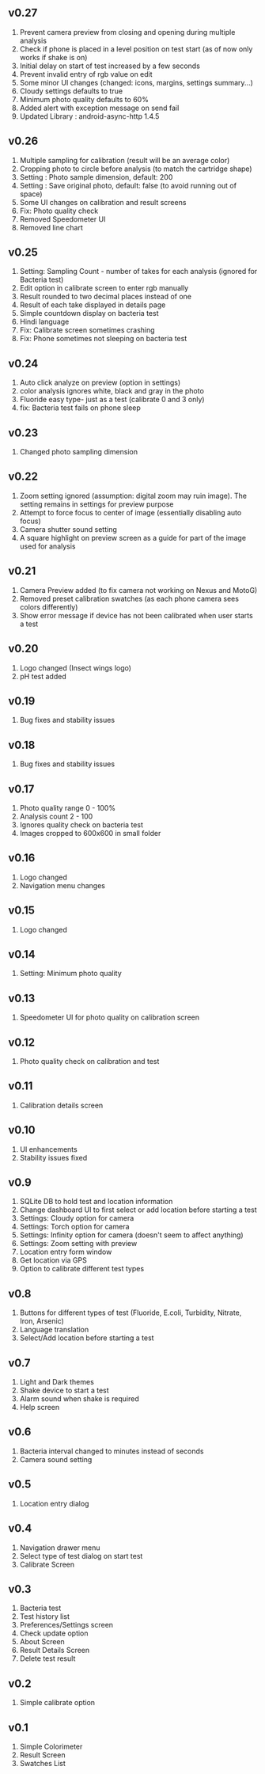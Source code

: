 v0.27
-----
1. Prevent camera preview from closing and opening during multiple analysis
2. Check if phone is placed in a level position on test start (as of now only works if shake is on)
3. Initial delay on start of test increased by a few seconds
4. Prevent invalid entry of rgb value on edit
5. Some minor UI changes (changed: icons, margins, settings summary...)
6. Cloudy settings defaults to true
7. Minimum photo quality defaults to 60%
8. Added alert with exception message on send fail
9. Updated Library : android-async-http 1.4.5

v0.26
-----
1. Multiple sampling for calibration (result will be an average color)
2. Cropping photo to circle before analysis (to match the cartridge shape)
3. Setting : Photo sample dimension, default: 200
4. Setting : Save original photo, default: false (to avoid running out of space)
5. Some UI changes on calibration and result screens
6. Fix: Photo quality check
7. Removed Speedometer UI
8. Removed line chart

v0.25
-----
1. Setting: Sampling Count - number of takes for each analysis (ignored for Bacteria test)
2. Edit option in calibrate screen to enter rgb manually
3. Result rounded to two decimal places instead of one
4. Result of each take displayed in details page
5. Simple countdown display on bacteria test
6. Hindi language
7. Fix: Calibrate screen sometimes crashing
8. Fix: Phone sometimes not sleeping on bacteria test

v0.24
-----
1. Auto click analyze on preview (option in settings)
2. color analysis ignores white, black and gray in the photo
3. Fluoride easy type- just as a test (calibrate 0 and 3 only)
4. fix: Bacteria test fails on phone sleep

v0.23
-----
1. Changed photo sampling dimension 

v0.22
-----
1. Zoom setting ignored (assumption: digital zoom may ruin image). The setting remains in settings for preview purpose
2. Attempt to force focus to center of image (essentially disabling auto focus)
3. Camera shutter sound setting
4. A square highlight on preview screen as a guide for part of the image used for analysis

v0.21
-----
1. Camera Preview added (to fix camera not working on Nexus and MotoG)
2. Removed preset calibration swatches (as each phone camera sees colors differently)
3. Show error message if device has not been calibrated when user starts a test

v0.20
-----
1. Logo changed (Insect wings logo)
2. pH test added

v0.19
-----
1. Bug fixes and stability issues

v0.18
-----
1. Bug fixes and stability issues

v0.17
-----
1. Photo quality range 0 - 100%
2. Analysis count 2 - 100
3. Ignores quality check on bacteria test
4. Images cropped to 600x600 in small folder

v0.16
-----
1. Logo changed
2. Navigation menu changes

v0.15
-----
1. Logo changed
 
v0.14
-----
1. Setting: Minimum photo quality

v0.13
-----
1. Speedometer UI for photo quality on calibration screen

v0.12
-----
1. Photo quality check on calibration and test

v0.11
-----
1. Calibration details screen

v0.10
-----
1. UI enhancements
2. Stability issues fixed

v0.9
-----
1. SQLite DB to hold test and location information
2. Change dashboard UI to first select or add location before starting a test
3. Settings: Cloudy option for camera 
4. Settings: Torch option for camera  
5. Settings: Infinity option for camera (doesn't seem to affect anything)
6. Settings: Zoom setting with preview 
7. Location entry form window
8. Get location via GPS
9. Option to calibrate different test types

v0.8
-----
1. Buttons for different types of test (Fluoride, E.coli, Turbidity, Nitrate, Iron, Arsenic)
2. Language translation
3. Select/Add location before starting a test

v0.7
-----
1. Light and Dark themes
2. Shake device to start a test
3. Alarm sound when shake is required
4. Help screen

v0.6
-----
1. Bacteria interval changed to minutes instead of seconds
2. Camera sound setting

v0.5
-----
1. Location entry dialog

v0.4
-----
1. Navigation drawer menu
2. Select type of test dialog on start test
3. Calibrate Screen

v0.3
-----
1. Bacteria test
2. Test history list
3. Preferences/Settings screen
4. Check update option
5. About Screen
6. Result Details Screen
7. Delete test result

v0.2
-----
1. Simple calibrate option

v0.1
-----
1. Simple Colorimeter
2. Result Screen
3. Swatches List